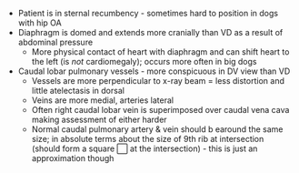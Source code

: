 
* Patient is in sternal recumbency - sometimes hard to position in dogs with hip OA
* Diaphragm is domed and extends more cranially than VD as a result of abdominal pressure
  * More physical contact of heart with diaphragm and can shift heart to the left (is *not* cardiomegaly); occurs more often in big dogs
* Caudal lobar pulmonary vessels - more conspicuous in DV view than VD
  * Vessels are more perpendicular to x-ray beam = less distortion and little atelectasis in dorsal
  * Veins are more medial, arteries lateral
  * Often right caudal lobar vein is superimposed over caudal vena cava making assessment of either harder
  * Normal caudal pulmonary artery & vein should b earound the same size; in absolute terms about the size of 9th rib at intersection (should form a square ⬜ at the intersection) - this is just an approximation though